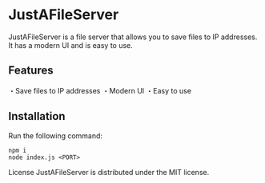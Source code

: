 # JustAFileServer
JustAFileServer is a file server that allows you to save files to IP addresses. It has a modern UI and is easy to use.

## Features
・Save files to IP addresses
・Modern UI
・Easy to use
## Installation
Run the following command:
```
npm i
node index.js <PORT>
```
License
JustAFileServer is distributed under the MIT license.
